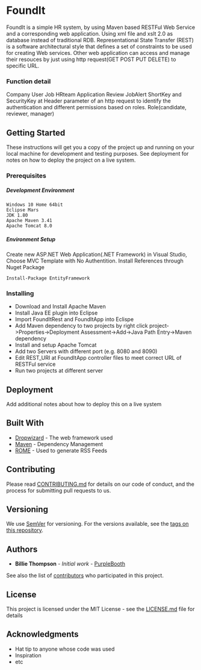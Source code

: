 # FoundIt

FoundIt is a simple HR system, by using Maven based RESTFul Web Service and a corresponding web application. Using xml file and xslt 2.0 as database instead of traditional RDB. 
Representational State Transfer (REST) is a software architectural style that defines a set of constraints to be used for creating Web services. Other web application can access and manage their resouces by just using http request(GET POST PUT DELETE) to specific URL.

### Function detail
Company User Job HRteam Application Review JobAlert
ShortKey and SecurityKey at Header parameter of an http request to identify the authentication and different permissions based on roles.
Role(candidate, reviewer, manager)


## Getting Started

These instructions will get you a copy of the project up and running on your local machine for development and testing purposes. See deployment for notes on how to deploy the project on a live system.

### Prerequisites

##### Development Environment
```
Windows 10 Home 64bit
Eclipse Mars
JDK 1.80
Apache Maven 3.41
Apache Tomcat 8.0
```

##### Environment Setup

Create new ASP.NET Web Application(.NET Framework) in Visual Studio, Choose MVC Template with No Authentition.
Install References through Nuget Package
```
Install-Package EntityFramework
```

### Installing
- Download and Install Apache Maven
- Install Java EE plugin into Eclipse
- Import FoundItRest and FoundItApp into Eclispe
- Add Maven dependency to two projects by 
  right click project->Properties->Deployment Assessment->Add->Java Path Entry->Maven dependency
- Install and setup Apache Tomcat
- Add two Servers with different port (e.g. 8080 and 8090)
- Edit REST_URI at FoundItApp controller files to meet correct URL of RESTFul service 
- Run two projects at different server

## Deployment

Add additional notes about how to deploy this on a live system

## Built With

* [Dropwizard](http://www.dropwizard.io/1.0.2/docs/) - The web framework used
* [Maven](https://maven.apache.org/) - Dependency Management
* [ROME](https://rometools.github.io/rome/) - Used to generate RSS Feeds

## Contributing

Please read [CONTRIBUTING.md](https://gist.github.com/PurpleBooth/b24679402957c63ec426) for details on our code of conduct, and the process for submitting pull requests to us.

## Versioning

We use [SemVer](http://semver.org/) for versioning. For the versions available, see the [tags on this repository](https://github.com/your/project/tags). 

## Authors

* **Billie Thompson** - *Initial work* - [PurpleBooth](https://github.com/PurpleBooth)

See also the list of [contributors](https://github.com/your/project/contributors) who participated in this project.

## License

This project is licensed under the MIT License - see the [LICENSE.md](LICENSE.md) file for details

## Acknowledgments

* Hat tip to anyone whose code was used
* Inspiration
* etc
